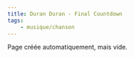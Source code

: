 ```yaml
---
title: Duran Duran - Final Countdown
tags:
    - musique/chanson
---
```


Page créée automatiquement, mais vide.
